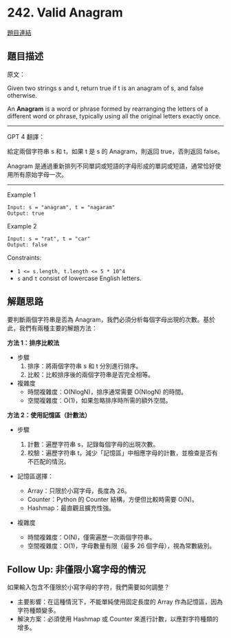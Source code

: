 # 242. Valid Anagram
[題目連結](https://leetcode.com/problems/valid-anagram/)

## 題目描述
原文：

Given two strings s and t, return true if t is an anagram of s, and false otherwise.

An **Anagram** is a word or phrase formed by rearranging the letters of a different word or phrase, typically using all the original letters exactly once.

----

GPT 4 翻譯：

給定兩個字符串 s 和 t，如果 t 是 s 的 Anagram，則返回 true，否則返回 false。

Anagram 是通過重新排列不同單詞或短語的字母形成的單詞或短語，通常恰好使用所有原始字母一次。

----

Example 1
```
Input: s = "anagram", t = "nagaram"
Output: true
```

Example 2
```
Input: s = "rat", t = "car"
Output: false
```


Constraints:

* `1 <= s.length, t.length <= 5 * 10^4`
* `s` and `t` consist of lowercase English letters.

## 解題思路

要判斷兩個字符串是否為 Anagram，我們必須分析每個字母出現的次數。基於此，我們有兩種主要的解題方法：

**方法 1：排序比較法**
* 步驟
    1. 排序：將兩個字符串 s 和 t 分別進行排序。
    2. 比較：比較排序後的兩個字符串是否完全相等。
* 複雜度
    * 時間複雜度：O(NlogN)，排序通常需要 O(NlogN) 的時間。
    * 空間複雜度：O(1)，如果忽略排序時所需的額外空間。


**方法 2：使用記憶區（計數法）**

* 步驟
    1. 計數：遍歷字符串 s，記錄每個字母的出現次數。
    2. 校驗：遍歷字符串 t，減少「記憶區」中相應字母的計數，並檢查是否有不匹配的情況。

* 記憶區選擇：
    * Array：只限於小寫字母，長度為 26。
    * Counter：Python 的 Counter 結構，方便但比較時需要 O(N)。
    * Hashmap：最直觀且擴充性強。

* 複雜度
    * 時間複雜度：O(N)，僅需遍歷一次兩個字符串。
    * 空間複雜度：O(1)，字母數量有限（最多 26 個字母），視為常數級別。

## Follow Up: 非僅限小寫字母的情況
如果輸入包含不僅限於小寫字母的字符，我們需要如何調整？

* 主要影響：在這種情況下，不能單純使用固定長度的 Array 作為記憶區，因為字符種類變多。
* 解決方案：必須使用 Hashmap 或 Counter 來進行計數，以應對字符種類的增多。